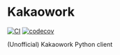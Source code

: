 # Kakaowork

[![CI](https://github.com/skyoo2003/kakaowork-py/actions/workflows/ci.yml/badge.svg)](https://github.com/skyoo2003/kakaowork-py/actions/workflows/ci.yml) [![codecov](https://codecov.io/gh/skyoo2003/kakaowork-py/branch/master/graph/badge.svg?token=J6NQHDJEMZ)](https://codecov.io/gh/skyoo2003/kakaowork-py)

(Unofficial) Kakaowork Python client
